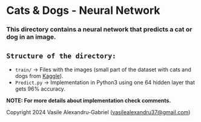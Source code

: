 # Cats & Dogs - Neural Network

### This directory contains a neural network that predicts a cat or dog in an image.

## `Structure of the directory:`
  * `train/` -> Files with the images (small part of the dataset with cats and dogs from [Kaggle](https://www.kaggle.com/datasets/alessiosanna/cat-dog-64x64-pixel)).
  * `Predict.py` -> Implementation in Python3 using one 64 hidden layer that gets 96% accuracy.

**NOTE: For more details about implementation check comments.**

Copyright 2024 Vasile Alexandru-Gabriel (vasilealexandru37@gmail.com)